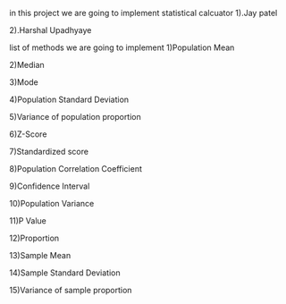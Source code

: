 in this project we are going to implement statistical calcuator
1).Jay patel

2).Harshal Upadhyaye

list of methods we are going to implement
1)Population Mean

2)Median

3)Mode

4)Population Standard Deviation

5)Variance of population proportion

6)Z-Score

7)Standardized score

8)Population Correlation Coefficient

9)Confidence Interval

10)Population Variance

11)P Value

12)Proportion

13)Sample Mean

14)Sample Standard Deviation

15)Variance of sample proportion